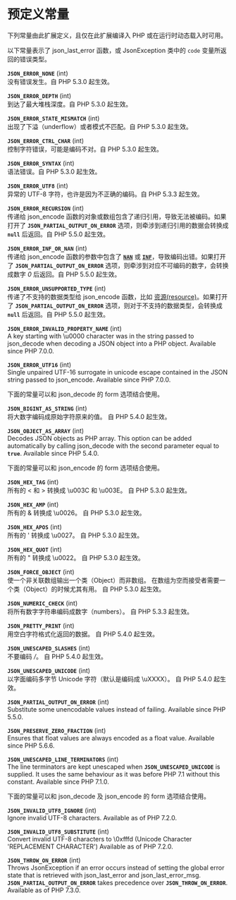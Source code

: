 预定义常量
==========

下列常量由此扩展定义，且仅在此扩展编译入 PHP 或在运行时动态载入时可用。

以下常量表示了 <span class="function">json\_last\_error</span> 函数，或
<span class="classname">JsonException</span> 类中的 `code`
变量所返回的错误类型。

**`JSON_ERROR_NONE`** (<span class="type">int</span>)  
<span class="simpara"> 没有错误发生。自 PHP 5.3.0 起生效。 </span>

**`JSON_ERROR_DEPTH`** (<span class="type">int</span>)  
<span class="simpara"> 到达了最大堆栈深度。自 PHP 5.3.0 起生效。 </span>

**`JSON_ERROR_STATE_MISMATCH`** (<span class="type">int</span>)  
<span class="simpara"> 出现了下溢（underflow）或者模式不匹配。自 PHP
5.3.0 起生效。 </span>

**`JSON_ERROR_CTRL_CHAR`** (<span class="type">int</span>)  
<span class="simpara"> 控制字符错误，可能是编码不对。自 PHP 5.3.0
起生效。 </span>

**`JSON_ERROR_SYNTAX`** (<span class="type">int</span>)  
<span class="simpara"> 语法错误。自 PHP 5.3.0 起生效。 </span>

**`JSON_ERROR_UTF8`** (<span class="type">int</span>)  
<span class="simpara"> 异常的 UTF-8 字符，也许是因为不正确的编码。自 PHP
5.3.3 起生效。 </span>

**`JSON_ERROR_RECURSION`** (<span class="type">int</span>)  
<span class="simpara"> 传递给 <span class="function">json\_encode</span>
函数的对象或数组包含了递归引用，导致无法被编码。如果打开了
**`JSON_PARTIAL_OUTPUT_ON_ERROR`** 选项，则牵涉到递归引用的数据会转换成
**`null`** 后返回。自 PHP 5.5.0 起生效。 </span>

**`JSON_ERROR_INF_OR_NAN`** (<span class="type">int</span>)  
<span class="simpara"> 传递给 <span class="function">json\_encode</span>
函数的参数中包含了
<a href="/language/types/float.html#language.types.float.nan" class="link"><strong><code>NAN</code></strong></a>
或
<a href="/ref/math.html#is_infinite" class="link"><strong><code>INF</code></strong></a>，导致编码出错。如果打开了
**`JSON_PARTIAL_OUTPUT_ON_ERROR`**
选项，则牵涉到对应不可编码的数字，会转换成数字 *0* 后返回。自 PHP 5.5.0
起生效。 </span>

**`JSON_ERROR_UNSUPPORTED_TYPE`** (<span class="type">int</span>)  
<span class="simpara"> 传递了不支持的数据类型给 <span
class="function">json\_encode</span> 函数，比如
<a href="/language/types/resource.html" class="link">资源(resource)</a>。如果打开了
**`JSON_PARTIAL_OUTPUT_ON_ERROR`**
选项，则对于不支持的数据类型，会转换成 **`null`** 后返回。自 PHP 5.5.0
起生效。 </span>

**`JSON_ERROR_INVALID_PROPERTY_NAME`** (<span class="type">int</span>)  
<span class="simpara"> A key starting with \\u0000 character was in the
string passed to <span class="function">json\_decode</span> when
decoding a JSON object into a PHP object. Available since PHP 7.0.0.
</span>

**`JSON_ERROR_UTF16`** (<span class="type">int</span>)  
<span class="simpara"> Single unpaired UTF-16 surrogate in unicode
escape contained in the JSON string passed to <span
class="function">json\_encode</span>. Available since PHP 7.0.0. </span>

下面的常量可以和 <span class="function">json\_decode</span> 的 form
选项结合使用。

**`JSON_BIGINT_AS_STRING`** (<span class="type">int</span>)  
<span class="simpara"> 将大数字编码成原始字符原来的值。 自 PHP 5.4.0
起生效。 </span>

**`JSON_OBJECT_AS_ARRAY`** (<span class="type">int</span>)  
<span class="simpara"> Decodes JSON objects as PHP array. This option
can be added automatically by calling <span
class="function">json\_decode</span> with the second parameter equal to
**`true`**. Available since PHP 5.4.0. </span>

下面的常量可以和 <span class="function">json\_encode</span> 的 form
选项结合使用。

**`JSON_HEX_TAG`** (<span class="type">int</span>)  
<span class="simpara"> 所有的 \< 和 \> 转换成 \\u003C 和 \\u003E。 自
PHP 5.3.0 起生效。 </span>

**`JSON_HEX_AMP`** (<span class="type">int</span>)  
<span class="simpara"> 所有的 & 转换成 \\u0026。 自 PHP 5.3.0 起生效。
</span>

**`JSON_HEX_APOS`** (<span class="type">int</span>)  
<span class="simpara"> 所有的 ' 转换成 \\u0027。 自 PHP 5.3.0 起生效。
</span>

**`JSON_HEX_QUOT`** (<span class="type">int</span>)  
<span class="simpara"> 所有的 " 转换成 \\u0022。 自 PHP 5.3.0 起生效。
</span>

**`JSON_FORCE_OBJECT`** (<span class="type">int</span>)  
<span class="simpara"> 使一个非关联数组输出一个类（Object）而非数组。
在数组为空而接受者需要一个类（Object）的时候尤其有用。 自 PHP 5.3.0
起生效。 </span>

**`JSON_NUMERIC_CHECK`** (<span class="type">int</span>)  
<span class="simpara"> 将所有数字字符串编码成数字（numbers）。 自 PHP
5.3.3 起生效。 </span>

**`JSON_PRETTY_PRINT`** (<span class="type">int</span>)  
<span class="simpara"> 用空白字符格式化返回的数据。 自 PHP 5.4.0
起生效。 </span>

**`JSON_UNESCAPED_SLASHES`** (<span class="type">int</span>)  
<span class="simpara"> 不要编码 */*。 自 PHP 5.4.0 起生效。 </span>

**`JSON_UNESCAPED_UNICODE`** (<span class="type">int</span>)  
<span class="simpara"> 以字面编码多字节 Unicode 字符（默认是编码成
\\uXXXX）。 自 PHP 5.4.0 起生效。 </span>

**`JSON_PARTIAL_OUTPUT_ON_ERROR`** (<span class="type">int</span>)  
<span class="simpara"> Substitute some unencodable values instead of
failing. Available since PHP 5.5.0. </span>

**`JSON_PRESERVE_ZERO_FRACTION`** (<span class="type">int</span>)  
<span class="simpara"> Ensures that <span class="type">float</span>
values are always encoded as a float value. Available since PHP 5.6.6.
</span>

**`JSON_UNESCAPED_LINE_TERMINATORS`** (<span class="type">int</span>)  
<span class="simpara"> The line terminators are kept unescaped when
**`JSON_UNESCAPED_UNICODE`** is supplied. It uses the same behaviour as
it was before PHP 7.1 without this constant. Available since PHP 7.1.0.
</span>

下面的常量可以和 <span class="function">json\_decode</span> 及 <span
class="function">json\_encode</span> 的 form 选项结合使用。

**`JSON_INVALID_UTF8_IGNORE`** (<span class="type">int</span>)  
<span class="simpara"> Ignore invalid UTF-8 characters. Available as of
PHP 7.2.0. </span>

**`JSON_INVALID_UTF8_SUBSTITUTE`** (<span class="type">int</span>)  
<span class="simpara"> Convert invalid UTF-8 characters to \\0xfffd
(Unicode Character 'REPLACEMENT CHARACTER') Available as of PHP 7.2.0.
</span>

**`JSON_THROW_ON_ERROR`** (<span class="type">int</span>)  
<span class="simpara"> Throws <span
class="classname">JsonException</span> if an error occurs instead of
setting the global error state that is retrieved with <span
class="function">json\_last\_error</span> and <span
class="function">json\_last\_error\_msg</span>.
**`JSON_PARTIAL_OUTPUT_ON_ERROR`** takes precedence over
**`JSON_THROW_ON_ERROR`**. Available as of PHP 7.3.0. </span>
